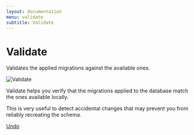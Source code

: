 ```yaml
---
layout: documentation
menu: validate
subtitle: Validate
---
```

# Validate

Validates the applied migrations against the available ones.

![Validate](/assets/balsamiq/command-validate.png)

Validate helps you verify that the migrations applied to the database match the ones available locally.

This is very useful to detect accidental changes that may prevent you from reliably recreating the schema.

<p class="next-steps">
    <a class="btn btn-primary" href="/documentation/command/undo">Undo <i class="fa fa-arrow-right"></i></a>
</p>
